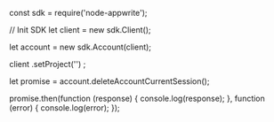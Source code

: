 const sdk = require('node-appwrite');

// Init SDK
let client = new sdk.Client();

let account = new sdk.Account(client);

client
    .setProject('')
;

let promise = account.deleteAccountCurrentSession();

promise.then(function (response) {
    console.log(response);
}, function (error) {
    console.log(error);
});